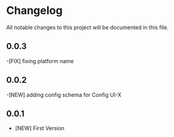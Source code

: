 # Changelog

All notable changes to this project will be documented in this file.

## 0.0.3

-[FIX] fixing platform name

## 0.0.2

-[NEW] adding config schema for Config UI-X

## 0.0.1

- [NEW] First Version

